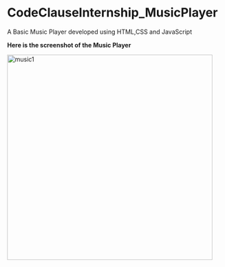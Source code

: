 # CodeClauseInternship_MusicPlayer
A Basic Music Player developed using HTML,CSS and JavaScript



**Here is the screenshot of the Music Player**


<img width="477" alt="music1" src="https://github.com/ssingh2003/CodeClauseInternship_MusicPlayer/assets/50519977/8f36227d-872c-44c6-8d60-9ce40c4d7e58">














